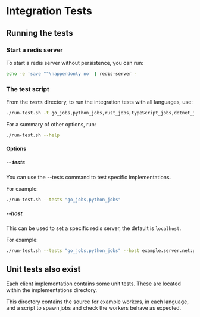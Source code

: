 # Integration Tests

## Running the tests

### Start a redis server

To start a redis server without persistence, you can run:

```bash
echo -e 'save ""\nappendonly no' | redis-server -
```

### The test script

From the `tests` directory, to run the integration tests with all languages, use:

```bash
./run-test.sh -t go_jobs,python_jobs,rust_jobs,typeScript_jobs,dotnet_jobs
```

For a summary of other options, run:

```bash
./run-test.sh --help
```

#### Options

##### -- tests

You can use the --tests command to test specific implementations.

For example:

```bash
./run-test.sh --tests "go_jobs,python_jobs"
```

##### --host

This can be used to set a specific redis server, the default is `localhost`.

For example:

```bash
./run-test.sh --tests "go_jobs,python_jobs" --host example.server.net:port
```

## Unit tests also exist

Each client implementation contains some unit tests. These are located within the implementations
directory.

This directory contains the source for example workers, in each language, and a script to spawn jobs
and check the workers behave as expected.

